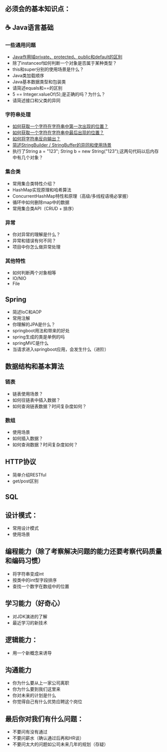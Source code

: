 必须会的基本知识点：
----
## :coffee: Java语言基础

### 一些通用问题
- [Java作用域private、protected、public和default的区别](https://github.com/offeranddream/BasicKnowledge/blob/master/Java%E5%9F%BA%E7%A1%80/%E4%BD%9C%E7%94%A8%E5%9F%9F.md)
- 除了instanceof如何判断一个对象是否属于某种类型？
- this和super分别的使用场景是什么？
- Java类加载顺序
- Java基本数据类型和包装类
- 请简述equals和==的区别
- 5 == Integer.valueOf(5);是正确的吗？为什么？
- 请简述接口和父类的异同

### 字符串处理
- [如何获取一个字符在字符串中第一次出现的位置？](https://github.com/offeranddream/BasicKnowledge/blob/master/%E5%AD%97%E7%AC%A6%E4%B8%B2%E5%A4%84%E7%90%86/%E6%9F%A5%E6%89%BE%E5%AD%97%E7%AC%A6-%E7%AC%AC%E4%B8%80%E6%AC%A1%E5%87%BA%E7%8E%B0.md)
- [如何获取一个字符在字符串中最后出现的位置？](https://github.com/offeranddream/BasicKnowledge/blob/master/%E5%AD%97%E7%AC%A6%E4%B8%B2%E5%A4%84%E7%90%86/%E6%9F%A5%E6%89%BE%E5%AD%97%E7%AC%A6-%E6%9C%80%E5%90%8E%E4%B8%80%E6%AC%A1%E5%87%BA%E7%8E%B0.md)
- [如何将字符串反向输出？](https://github.com/offeranddream/BasicKnowledge/blob/master/%E5%AD%97%E7%AC%A6%E4%B8%B2%E5%A4%84%E7%90%86/%E5%8F%8D%E8%BD%AC%E5%AD%97%E7%AC%A6%E4%B8%B2.md)
- [简述StringBuilder / StringBuffer的异同和使用场景](https://github.com/offeranddream/BasicKnowledge/blob/master/%E5%AD%97%E7%AC%A6%E4%B8%B2%E5%A4%84%E7%90%86/StringBuilder%E4%B8%8EStringBuffer.md)
- 执行了String a = "123"; String b = new String("123");这两句代码以后内存中有几个对象？

### 集合类
- 常用集合类特性介绍？
- HashMap实现原理和哈希算法
- ConcurrentHashMap特性和原理（高级/多线程语境必掌握）
- 循环中如何删除map中的数据
- 常用集合类API（CRUD + 排序）

### 异常
- 你对异常的理解是什么？
- 异常和错误有何不同？
- 项目中你怎么做异常处理

### 其他特性
- 如何判断两个对象相等
- IO/NIO
- File

## Spring
- 简述IoC和AOP
- 常用注解
- 你理解的JPA是什么？
- springboot用法和带来的好处
- spring生成的类是单例的吗
- springMVC是什么
- 当请求进入springboot应用，会发生什么（进阶）

## 数据结构和基本算法

### 链表
- 链表使用场景？
- 如何往链表中插入数据？
- 如何查询链表数据？时间复杂度如何？

### 数组
- 使用场景
- 如何插入数据？
- 如何查询数据？时间复杂度如何？

## HTTP协议

- 简单介绍RESTful
- get/post区别

## SQL

## 设计模式：
- 常用设计模式
- 使用场景

## 编程能力（除了考察解决问题的能力还要考察代码质量和编码习惯）
- 将字符串变成int
- 按类中的int型字段排序
- 查找一个数字在数组中的位置
	
## 学习能力（好奇心）
- 对JDK演进的了解
- 最近学习的新技术
	
## 逻辑能力：
- 用一个新概念来诱导
	
## 沟通能力
- 你为什么要从上一家公司离职
- 你为什么要到我们这里来
- 你对未来的计划是什么
- 你觉得自己有什么优势应聘这个岗位
	
## 最后你对我们有什么问题：
- 不要问有没有通过
- 不要问薪水（确认通过后再和HR谈）
- 不要问太大的问题如公司未来几年的规划（存疑）
